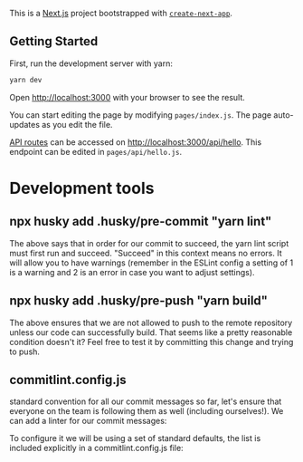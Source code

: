 This is a [Next.js](https://nextjs.org/) project bootstrapped with [`create-next-app`](https://github.com/vercel/next.js/tree/canary/packages/create-next-app).

## Getting Started

First, run the development server with yarn:

```bash
yarn dev
```

Open [http://localhost:3000](http://localhost:3000) with your browser to see the result.

You can start editing the page by modifying `pages/index.js`. The page auto-updates as you edit the file.

[API routes](https://nextjs.org/docs/api-routes/introduction) can be accessed on [http://localhost:3000/api/hello](http://localhost:3000/api/hello). This endpoint can be edited in `pages/api/hello.js`.

# Development tools

## npx husky add .husky/pre-commit "yarn lint"

The above says that in order for our commit to succeed, the yarn lint script must first run and succeed. "Succeed" in this context means no errors. It will allow you to have warnings (remember in the ESLint config a setting of 1 is a warning and 2 is an error in case you want to adjust settings).

## npx husky add .husky/pre-push "yarn build"

The above ensures that we are not allowed to push to the remote repository unless our code can successfully build. That seems like a pretty reasonable condition doesn't it? Feel free to test it by committing this change and trying to push.

## commitlint.config.js

standard convention for all our commit messages so far, let's ensure that everyone on the team is following them as well (including ourselves!). We can add a linter for our commit messages:

To configure it we will be using a set of standard defaults, the list is included explicitly in a commitlint.config.js file:
